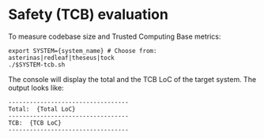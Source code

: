 # Safety (TCB) evaluation

To measure codebase size and Trusted Computing Base metrics:

```shell
export SYSTEM={system_name} # Choose from: asterinas|redleaf|theseus|tock
./$SYSTEM-tcb.sh
```

The console will display the total and the TCB LoC of the target system. The output looks like:

```text
----------------------------------
Total:  {Total LoC}
----------------------------------
TCB:  {TCB LoC}
----------------------------------
```
